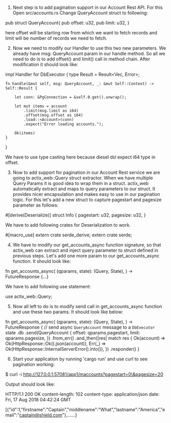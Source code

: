 1. Next step is to add pagination support in our Account Rest API. For this Open src/accounts.rs Change QueryAccount struct to following:

pub struct QueryAccount{
    pub offset: u32,
    pub limit: u32,
}

  here offset will be starting row from which we want to fetch records and limit will be number of records we need to fetch.
  
2. Now we need to modify our Handler<QueryAccount> to use this two new parameters. We already have msg: QueryAccount param in our handle method. So all we need to do is to add offset() and limit() call in method chain. After modification it should look like:

impl Handler<QueryAccount> for DbExecutor {
    type Result = Result<Vec<Account>, Error>;

    fn handle(&mut self, msg: QueryAccount, _: &mut Self::Context) -> Self::Result {

        let conn: &PgConnection = &self.0.get().unwrap();

        let mut items = account
            .limit(msg.limit as i64)
            .offset(msg.offset as i64)
            .load::<Account>(conn)
            .expect("Error loading accounts.");

        Ok(items)
    }
}    

We have to use type casting here because diesel dsl expect i64 type in offset.

3. Now to add support for pagination in our Account Rest service we are going to actix_web::Query struct extractor. When we have multiple Query Params it is good idea to wrap them in a struct. actix_web automatically extract and maps to query parameters to our struct. It provides nicer encapsulation and makes easy to use in our pagination logic. For this let's add a new struct to capture pagestart and pagesize parameter as follows:

#[derive(Deserialize)]
struct Info {
    pagestart: u32,
    pagesize: u32,
}

We have to add following crates for Deserialization to work.

#[macro_use]
extern crate serde_derive;
extern crate serde;


4. We have to modify our get_accounts_async function signature, so that actix_web can extract and inject query parameter to struct defined in previous steps. Let's add one more param to our get_accounts_async function. It should look like:

  fn get_accounts_async(
      (qparams, state): (Query<Info>, State<AppState>),
  ) -> FutureResponse<HttpResponse> {...}

We have to add following use statement:

use actix_web::Query;

5. Now all left to do is to modify send call in get_accounts_async function and use these two params. It should look like below:

fn get_accounts_async(
        (qparams, state): (Query<Info>, State<AppState>),
    ) -> FutureResponse<HttpResponse> {
    // send async `QueryAccount` message to a `DbExecutor`
    state
        .db
        .send(QueryAccount {
            offset: qparams.pagestart,
            limit: qparams.pagesize,
        })
        .from_err()
        .and_then(|res| match res {
            Ok(account) => Ok(HttpResponse::Ok().json(account)),
            Err(_) => Ok(HttpResponse::InternalServerError().into()),
        })
        .responder()
}


6. Start your application by running 'cargo run' and use curl to see pagination working:

 $ curl -i http://127.0.0.1:57081/app1/maccounts?pagestart=0\&pagesize=20

  Output should look like:

HTTP/1.1 200 OK
content-length: 102
content-type: application/json
date: Fri, 17 Aug 2018 04:42:24 GMT

[{"id":1,"firstname":"Captain","middlename":"What","lastname":"America","email":"captain@shield.com"},......]

